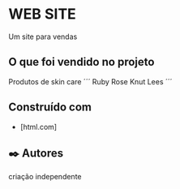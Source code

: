 # WEB SITE

Um site para vendas 

##  O que foi vendido no projeto
Produtos de skin care 
´´´
Ruby Rose
Knut
Lees
´´´

## Construído com

* [html.com]

## ✒️ Autores

criação independente






